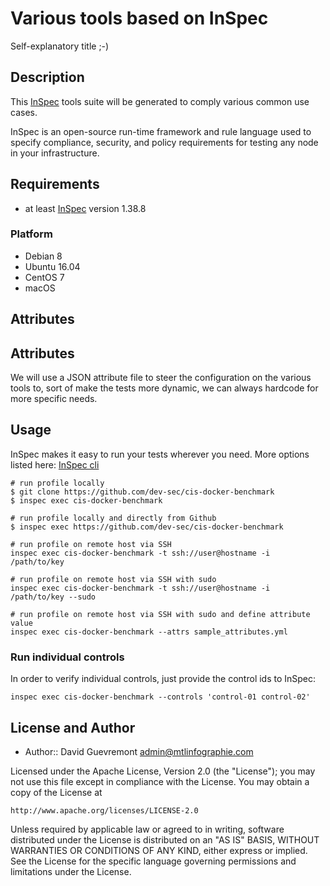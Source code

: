 # Various tools based on InSpec

Self-explanatory title ;-)

## Description

This [InSpec](https://github.com/chef/inspec) tools suite will be generated to comply various
common use cases.

InSpec is an open-source run-time framework and rule language used to specify compliance, security, and policy requirements for testing any node in your infrastructure.

## Requirements

* at least [InSpec](http://inspec.io/) version 1.38.8

### Platform

- Debian 8
- Ubuntu 16.04
- CentOS 7
- macOS

## Attributes

## Attributes

We will use a JSON attribute file to steer the configuration on the various tools to, sort of
make the tests more dynamic, we can always hardcode for more specific needs.


## Usage

InSpec makes it easy to run your tests wherever you need. More options listed here: [InSpec cli](http://inspec.io/docs/reference/cli/)

```
# run profile locally
$ git clone https://github.com/dev-sec/cis-docker-benchmark
$ inspec exec cis-docker-benchmark

# run profile locally and directly from Github
$ inspec exec https://github.com/dev-sec/cis-docker-benchmark

# run profile on remote host via SSH
inspec exec cis-docker-benchmark -t ssh://user@hostname -i /path/to/key

# run profile on remote host via SSH with sudo
inspec exec cis-docker-benchmark -t ssh://user@hostname -i /path/to/key --sudo

# run profile on remote host via SSH with sudo and define attribute value
inspec exec cis-docker-benchmark --attrs sample_attributes.yml
```

### Run individual controls

In order to verify individual controls, just provide the control ids to InSpec:

```
inspec exec cis-docker-benchmark --controls 'control-01 control-02'
```


## License and Author

* Author:: David Guevremont <admin@mtlinfographie.com>

Licensed under the Apache License, Version 2.0 (the "License");
you may not use this file except in compliance with the License.
You may obtain a copy of the License at

    http://www.apache.org/licenses/LICENSE-2.0

Unless required by applicable law or agreed to in writing, software
distributed under the License is distributed on an "AS IS" BASIS,
WITHOUT WARRANTIES OR CONDITIONS OF ANY KIND, either express or implied.
See the License for the specific language governing permissions and
limitations under the License.

[1]: http://travis-ci.org/dev-sec/cis-docker-benchmark
[2]: https://gitter.im/dev-sec/general
[3]: https://downloads.cisecurity.org/
